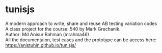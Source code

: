 # tunisjs  
A modern approach to write, share and reuse AB testing variation codes  
A class project for the course: 540 by Mark Grechanik.  
Author:  Md Anisur Rahman (mrahma46)  
All the documentaion, test cases and the prototype can be access here: https://anistuhin.github.io/tunisjs/
